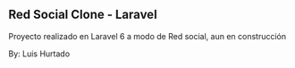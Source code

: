## Red Social Clone - Laravel

<p>Proyecto realizado en Laravel 6 a modo de Red social, aun en construcción</p>

By: Luis Hurtado

